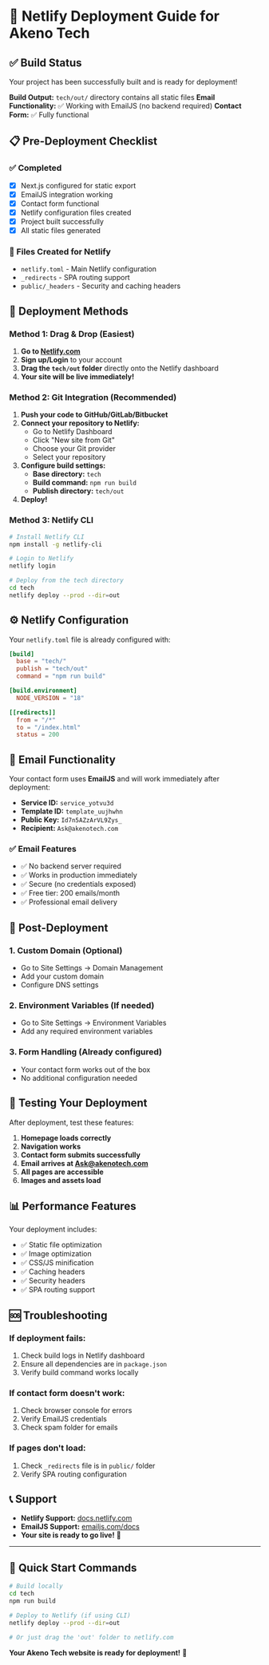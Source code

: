 # 🚀 Netlify Deployment Guide for Akeno Tech

## ✅ Build Status
Your project has been successfully built and is ready for deployment!

**Build Output:** `tech/out/` directory contains all static files
**Email Functionality:** ✅ Working with EmailJS (no backend required)
**Contact Form:** ✅ Fully functional

## 📋 Pre-Deployment Checklist

### ✅ Completed
- [x] Next.js configured for static export
- [x] EmailJS integration working
- [x] Contact form functional
- [x] Netlify configuration files created
- [x] Project built successfully
- [x] All static files generated

### 📁 Files Created for Netlify
- `netlify.toml` - Main Netlify configuration
- `_redirects` - SPA routing support
- `public/_headers` - Security and caching headers

## 🚀 Deployment Methods

### Method 1: Drag & Drop (Easiest)

1. **Go to [Netlify.com](https://netlify.com)**
2. **Sign up/Login** to your account
3. **Drag the `tech/out` folder** directly onto the Netlify dashboard
4. **Your site will be live immediately!**

### Method 2: Git Integration (Recommended)

1. **Push your code to GitHub/GitLab/Bitbucket**
2. **Connect your repository to Netlify:**
   - Go to Netlify Dashboard
   - Click "New site from Git"
   - Choose your Git provider
   - Select your repository
3. **Configure build settings:**
   - **Base directory:** `tech`
   - **Build command:** `npm run build`
   - **Publish directory:** `tech/out`
4. **Deploy!**

### Method 3: Netlify CLI

```bash
# Install Netlify CLI
npm install -g netlify-cli

# Login to Netlify
netlify login

# Deploy from the tech directory
cd tech
netlify deploy --prod --dir=out
```

## ⚙️ Netlify Configuration

Your `netlify.toml` file is already configured with:

```toml
[build]
  base = "tech/"
  publish = "tech/out"
  command = "npm run build"

[build.environment]
  NODE_VERSION = "18"

[[redirects]]
  from = "/*"
  to = "/index.html"
  status = 200
```

## 📧 Email Functionality

Your contact form uses **EmailJS** and will work immediately after deployment:

- **Service ID:** `service_yotvu3d`
- **Template ID:** `template_uujhwhn`
- **Public Key:** `Id7n5AZzArVL9Zys_`
- **Recipient:** `Ask@akenotech.com`

### ✅ Email Features
- ✅ No backend server required
- ✅ Works in production immediately
- ✅ Secure (no credentials exposed)
- ✅ Free tier: 200 emails/month
- ✅ Professional email delivery

## 🔧 Post-Deployment

### 1. Custom Domain (Optional)
- Go to Site Settings → Domain Management
- Add your custom domain
- Configure DNS settings

### 2. Environment Variables (If needed)
- Go to Site Settings → Environment Variables
- Add any required environment variables

### 3. Form Handling (Already configured)
- Your contact form works out of the box
- No additional configuration needed

## 🧪 Testing Your Deployment

After deployment, test these features:

1. **Homepage loads correctly**
2. **Navigation works**
3. **Contact form submits successfully**
4. **Email arrives at Ask@akenotech.com**
5. **All pages are accessible**
6. **Images and assets load**

## 📊 Performance Features

Your deployment includes:
- ✅ Static file optimization
- ✅ Image optimization
- ✅ CSS/JS minification
- ✅ Caching headers
- ✅ Security headers
- ✅ SPA routing support

## 🆘 Troubleshooting

### If deployment fails:
1. Check build logs in Netlify dashboard
2. Ensure all dependencies are in `package.json`
3. Verify build command works locally

### If contact form doesn't work:
1. Check browser console for errors
2. Verify EmailJS credentials
3. Check spam folder for emails

### If pages don't load:
1. Check `_redirects` file is in `public/` folder
2. Verify SPA routing configuration

## 📞 Support

- **Netlify Support:** [docs.netlify.com](https://docs.netlify.com)
- **EmailJS Support:** [emailjs.com/docs](https://www.emailjs.com/docs)
- **Your site is ready to go live!** 🎉

---

## 🎯 Quick Start Commands

```bash
# Build locally
cd tech
npm run build

# Deploy to Netlify (if using CLI)
netlify deploy --prod --dir=out

# Or just drag the 'out' folder to netlify.com
```

**Your Akeno Tech website is ready for deployment!** 🚀





